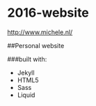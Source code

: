 # 2016-website
http://www.michele.nl/

##Personal website

###built with:

* Jekyll
* HTML5
* Sass
* Liquid
